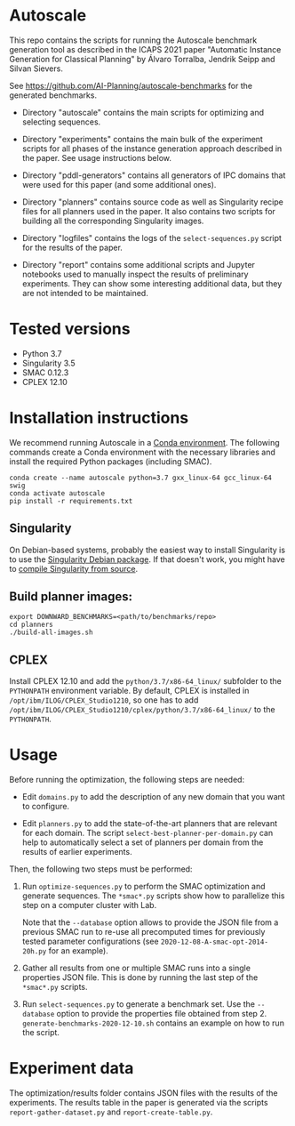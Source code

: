 # Autoscale

This repo contains the scripts for running the Autoscale benchmark generation
tool as described in the ICAPS 2021 paper "Automatic Instance Generation for
Classical Planning" by Álvaro Torralba, Jendrik Seipp and Silvan Sievers.

See https://github.com/AI-Planning/autoscale-benchmarks for the generated
benchmarks.

* Directory "autoscale" contains the main scripts for optimizing and
  selecting sequences.

* Directory "experiments" contains the main bulk of the experiment
  scripts for all phases of the instance generation approach described in
  the paper. See usage instructions below.

* Directory "pddl-generators" contains all generators of IPC domains that
  were used for this paper (and some additional ones).

* Directory "planners" contains source code as well as Singularity recipe
  files for all planners used in the paper. It also contains two scripts
  for building all the corresponding Singularity images.

* Directory "logfiles" contains the logs of the `select-sequences.py`
  script for the results of the paper.

* Directory "report" contains some additional scripts and Jupyter
  notebooks used to manually inspect the results of preliminary
  experiments. They can show some interesting additional data, but they
  are not intended to be maintained.


# Tested versions

 - Python 3.7
 - Singularity 3.5
 - SMAC 0.12.3
 - CPLEX 12.10


# Installation instructions

We recommend running Autoscale in a [Conda environment](https://conda.io).
The following commands create a Conda environment with the necessary
libraries and install the required Python packages (including SMAC).

    conda create --name autoscale python=3.7 gxx_linux-64 gcc_linux-64 swig
    conda activate autoscale
    pip install -r requirements.txt

## Singularity

On Debian-based systems, probably the easiest way to install Singularity
is to use the [Singularity Debian
package](https://packages.debian.org/singularity-container). If that
doesn't work, you might have to [compile Singularity from
source](https://sylabs.io/guides/3.5/user-guide/).

## Build planner images:

    export DOWNWARD_BENCHMARKS=<path/to/benchmarks/repo>
    cd planners
    ./build-all-images.sh

## CPLEX

Install CPLEX 12.10 and add the `python/3.7/x86-64_linux/` subfolder to
the `PYTHONPATH` environment variable. By default, CPLEX is installed in
`/opt/ibm/ILOG/CPLEX_Studio1210`, so one has to add
`/opt/ibm/ILOG/CPLEX_Studio1210/cplex/python/3.7/x86-64_linux/` to the
`PYTHONPATH`.


# Usage

Before running the optimization, the following steps are needed:
* Edit `domains.py` to add the description of any new domain that you want to configure.

* Edit `planners.py` to add the state-of-the-art planners that are relevant for
  each domain. The script `select-best-planner-per-domain.py` can help to automatically
  select a set of planners per domain from the results of earlier experiments.

Then, the following two steps must be performed:
1. Run `optimize-sequences.py` to perform the SMAC optimization and generate sequences.
   The `*smac*.py` scripts show how to parallelize this step on a computer cluster with Lab.

   Note that the `--database` option allows to provide the JSON file from a previous SMAC
   run to re-use all precomputed times for previously tested parameter configurations
   (see `2020-12-08-A-smac-opt-2014-20h.py` for an example).

2. Gather all results from one or multiple SMAC runs into a single properties JSON file.
   This is done by running the last step of the `*smac*.py` scripts.

3. Run `select-sequences.py` to generate a benchmark set. Use the `--database` option to provide
   the properties file obtained from step 2.
   `generate-benchmarks-2020-12-10.sh` contains an example on how to run the script.


# Experiment data

The optimization/results folder contains JSON files with the results of the experiments.
The results table in the paper is generated via the scripts `report-gather-dataset.py` and
`report-create-table.py`.

